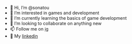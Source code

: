 - 👋 Hi, I’m @sonatou
- 👀 I’m interested in games and development
- 🌱 I’m currently learning the basics of game development
- 💞️ I’m looking to collaborate on anything new
- 📫 Follow me on [ig](https://www.instagram.com/sonatou/)
- 💼 My [linkedin](https://www.linkedin.com/in/sonato/)
<!---
sonatou/sonatou is a ✨ special ✨ repository because its `README.md` (this file) appears on your GitHub profile.
You can click the Preview link to take a look at your changes.
--->
